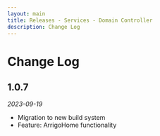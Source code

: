 ```yaml
---
layout: main
title: Releases - Services - Domain Controller
description: Change Log
---
```


# Change Log

## 1.0.7

*2023-09-19*

- Migration to new build system
- Feature: ArrigoHome functionality
